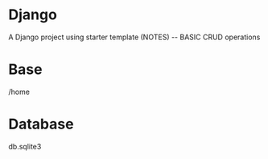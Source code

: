 # Django

A Django project using starter template (NOTES) -- BASIC CRUD operations

# Base
/home


# Database
db.sqlite3
